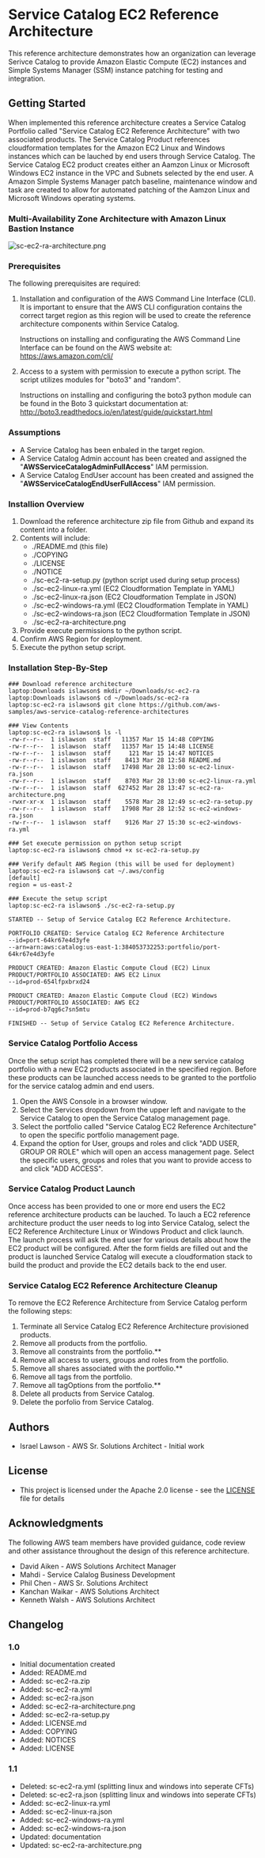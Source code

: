 # Service Catalog EC2 Reference Architecture

This reference architecture demonstrates how an organization can leverage Serivce Catalog to provide Amazon Elastic Compute (EC2) instances and Simple Systems Manager (SSM) instance patching for testing and integration.

## Getting Started

When implemented this reference architecture creates a Service Catalog Portfolio called "Service Catalog EC2 Reference Architecture" with two associated products.  The Service Catalog Product references cloudformation templates for the Amazon EC2 Linux and Windows instances which can be lauched by end users through Service Catalog.  The Service Catalog EC2 product creates either an Aamzon Linux or Microsoft Windows EC2 instance in the VPC and Subnets selected by the end user.  A Amazon Simple Systems Manager patch baseline, maintenance window and task are created to allow for automated patching of the Aamzon Linux and Microsoft Windows operating systems.

### Multi-Availability Zone Architecture with Amazon Linux Bastion Instance

![sc-ec2-ra-architecture.png](sc-ec2-ra-architecture.png)

### Prerequisites

The following prerequisites are required:

1. Installation and configuration of the AWS Command Line Interface (CLI).  It is important to ensure that the AWS CLI configuration contains the correct target region as this region will be used to create the reference architecture components within Service Catalog.

    Instructions on installing and configurating the AWS Command Line Interface can be found on the AWS website at: https://aws.amazon.com/cli/

2. Access to a system with permission to execute a python script. The script utilizes modules for "boto3" and "random".

    Instructions on installing and configuring the boto3 python module can be found in the Boto 3 quickstart documentation at: http://boto3.readthedocs.io/en/latest/guide/quickstart.html

### Assumptions

* A Service Catalog has been enbaled in the target region.
* A Service Catalog Admin account has been created and assigned the "**AWSServiceCatalogAdminFullAccess**" IAM permission.
* A Service Catalog EndUser account has been created and assigned the "**AWSServiceCatalogEndUserFullAccess**" IAM permission.

### Installion Overview

1. Download the reference architecture zip file from Github and expand its content into a folder.
2. Contents will include:
    * ./README.md (this file)
    * ./COPYING
    * ./LICENSE
    * ./NOTICE
    * ./sc-ec2-ra-setup.py (python script used during setup process)
    * ./sc-ec2-linux-ra.yml (EC2 Cloudformation Template in YAML)
    * ./sc-ec2-linux-ra.json (EC2 Cloudformation Template in JSON)
    * ./sc-ec2-windows-ra.yml (EC2 Cloudformation Template in YAML)
    * ./sc-ec2-windows-ra.json (EC2 Cloudformation Template in JSON)
    * ./sc-ec2-ra-architecture.png
3. Provide execute permissions to the python script.
4. Confirm AWS Region for deployment.
5. Execute the python setup script.

### Installation Step-By-Step

```text
### Download reference architecture
laptop:Downloads islawson$ mkdir ~/Downloads/sc-ec2-ra
laptop:Downloads islawson$ cd ~/Downloads/sc-ec2-ra
laptop:sc-ec2-ra islawson$ git clone https://github.com/aws-samples/aws-service-catalog-reference-architectures       

### View Contents
laptop:sc-ec2-ra islawson$ ls -l
-rw-r--r--  1 islawson  staff   11357 Mar 15 14:48 COPYING
-rw-r--r--  1 islawson  staff   11357 Mar 15 14:48 LICENSE
-rw-r--r--  1 islawson  staff     121 Mar 15 14:47 NOTICES
-rw-r--r--  1 islawson  staff    8413 Mar 28 12:58 README.md
-rw-r--r--  1 islawson  staff   17498 Mar 28 13:00 sc-ec2-linux-ra.json
-rw-r--r--  1 islawson  staff    8703 Mar 28 13:00 sc-ec2-linux-ra.yml
-rw-r--r--  1 islawson  staff  627452 Mar 28 13:47 sc-ec2-ra-architecture.png
-rwxr-xr-x  1 islawson  staff    5578 Mar 28 12:49 sc-ec2-ra-setup.py
-rw-r--r--  1 islawson  staff   17908 Mar 28 12:52 sc-ec2-windows-ra.json
-rw-r--r--  1 islawson  staff    9126 Mar 27 15:30 sc-ec2-windows-ra.yml

### Set execute permission on python setup script
laptop:sc-ec2-ra islawson$ chmod +x sc-ec2-ra-setup.py 

### Verify default AWS Region (this will be used for deployment)
laptop:sc-ec2-ra islawson$ cat ~/.aws/config
[default]
region = us-east-2

### Execute the setup script 
laptop:sc-ec2-ra islawson$ ./sc-ec2-ra-setup.py 

STARTED -- Setup of Service Catalog EC2 Reference Architecture.

PORTFOLIO CREATED: Service Catalog EC2 Reference Architecture
--id=port-64kr67e4d3yfe
--arn=arn:aws:catalog:us-east-1:384053732253:portfolio/port-64kr67e4d3yfe

PRODUCT CREATED: Amazon Elastic Compute Cloud (EC2) Linux
PRODUCT/PORTFOLIO ASSOCIATED: AWS EC2 Linux
--id=prod-654lfpxbrxd24

PRODUCT CREATED: Amazon Elastic Compute Cloud (EC2) Windows
PRODUCT/PORTFOLIO ASSOCIATED: AWS EC2
--id=prod-b7qg6c7sn5mtu

FINISHED -- Setup of Service Catalog EC2 Reference Architecture.
```

### Service Catalog Portfolio Access

Once the setup script has completed there will be a new service catalog portfolio with a new EC2 products associated in the specified region.  Before these products can be launched access needs to be granted to the portfolio for the service catalog admin and end users.

1. Open the AWS Console in a browser window.
2. Select the Services dropdown from the upper left and navigate to the Service Catalog to open the Service Catalog management page.
3. Select the portfolio called "Service Catalog EC2 Reference Architecture" to open the specific portfolio management page.
4. Expand the option for User, groups and roles and click "ADD USER, GROUP OR ROLE" which will open an access management page.  Select the specific users, groups and roles that you want to provide access to and click "ADD ACCESS".

### Service Catalog Product Launch

Once access has been provided to one or more end users the EC2 reference architecture products can be lauched.  To lauch a EC2 reference architecture product the user needs to log into Service Catalog, select the EC2 Reference Architecture Linux or Windows Product and click launch.  The launch process will ask the end user for various details about how the EC2 product will be configured.  After the form fields are filled out and the product is launched Service Catalog will execute a cloudformation stack to build the product and provide the EC2 details back to the end user.

### Service Catalog EC2 Reference Architecture Cleanup

To remove the EC2 Reference Architecture from Service Catalog perform the following steps:

1. Terminate all Service Catalog EC2 Reference Architecture provisioned products.
2. Remove all products from the portfolio.
3. Remove all constraints from the portfolio.**
3. Remove all access to users, groups and roles from the portfolio.
4. Remove all shares associated with the portfolio.**
4. Remove all tags from the portfolio.
5. Remove all tagOptions from the portfolio.**
5. Delete all products from Service Catalog.
5. Delete the porfolio from Service Catalog.

## Authors

* Israel Lawson - AWS Sr. Solutions Architect - Initial work

## License

* This project is licensed under the Apache 2.0 license - see the [LICENSE](LICENSE) file for details

## Acknowledgments

The following AWS team members have provided guidance, code review and other assistance throughout the design of this reference architecture.

* David Aiken - AWS Solutions Architect Manager
* Mahdi - Service Calalog Business Development
* Phil Chen - AWS Sr. Solutions Architect
* Kanchan Waikar - AWS Solutions Architect
* Kenneth Walsh - AWS Solutions Architect

## Changelog

### 1.0
* Initial documentation created
* Added: README.md
* Added: sc-ec2-ra.zip
* Added: sc-ec2-ra.yml   
* Added: sc-ec2-ra.json      
* Added: sc-ec2-ra-architecture.png   
* Added: sc-ec2-ra-setup.py         
* Added: LICENSE.md
* Added: COPYING
* Added: NOTICES
* Added: LICENSE

### 1.1
* Deleted: sc-ec2-ra.yml (splitting linux and windows into seperate CFTs)
* Deleted: sc-ec2-ra.json (splitting linux and windows into seperate CFTs) 
* Added: sc-ec2-linux-ra.yml
* Added: sc-ec2-linux-ra.json
* Added: sc-ec2-windows-ra.yml
* Added: sc-ec2-windows-ra.json
* Updated: documentation
* Updated: sc-ec2-ra-architecture.png